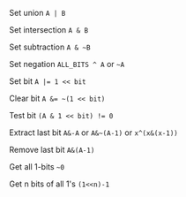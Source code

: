 Set union `A | B`

Set intersection `A & B`

Set subtraction `A & ~B`

Set negation `ALL_BITS ^ A` or `~A`

Set bit `A |= 1 << bit`

Clear bit `A &= ~(1 << bit)`

Test bit `(A & 1 << bit) != 0`

Extract last bit `A&-A` or `A&~(A-1)` or `x^(x&(x-1))`

Remove last bit `A&(A-1)`

Get all 1-bits `~0`

Get n bits of all 1's `(1<<n)-1`